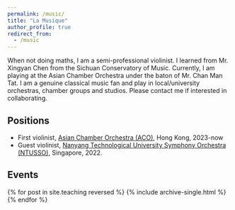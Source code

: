 ```yaml
---
permalink: /music/
title: "La Musique"
author_profile: true
redirect_from: 
  - /music
---
```

When not doing maths, I am a semi-professional violinist. I learned from Mr. Xingyan Chen from the Sichuan Conservatory of Music. Currently, I am playing at the Asian Chamber Orchestra under the baton of Mr. Chan Man Tat. I am a genuine classical music fan and play in local/university orchestras, chamber groups and studios. Please contact me if interested in collaborating.


## Positions
* First violinist, [Asian Chamber Orchestra (ACO)](https://acohk.org/), Hong Kong, 2023-now
* Guest violinist, [Nanyang Technological University Symphony Orchestra (NTUSSO)](https://ntusymphonyorchest.wixsite.com/website), Singapore, 2022.

## Events
{% for post in site.teaching reversed %}
  {% include archive-single.html %}
{% endfor %}
